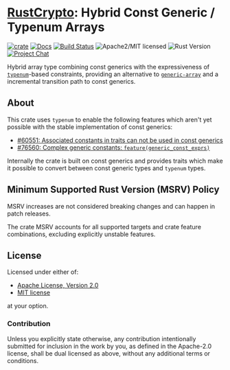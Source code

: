 # [RustCrypto]: Hybrid Const Generic / Typenum Arrays

[![crate][crate-image]][crate-link]
[![Docs][docs-image]][docs-link]
[![Build Status][build-image]][build-link]
![Apache2/MIT licensed][license-image]
![Rust Version][rustc-image]
[![Project Chat][chat-image]][chat-link]

Hybrid array type combining const generics with the expressiveness of
[`typenum`]-based constraints, providing an alternative to [`generic-array`]
and a incremental transition path to const generics.

## About

This crate uses `typenum` to enable the following features which aren't yet
possible with the stable implementation of const generics:

- [#60551: Associated constants in traits can not be used in const generics][rust-issue-60551]
- [#76560: Complex generic constants: `feature(generic_const_exprs)`][rust-issue-76560]

Internally the crate is built on const generics and provides traits which make
it possible to convert between const generic types and `typenum` types.

## Minimum Supported Rust Version (MSRV) Policy

MSRV increases are not considered breaking changes and can happen in patch
releases.

The crate MSRV accounts for all supported targets and crate feature
combinations, excluding explicitly unstable features.

## License

Licensed under either of:

- [Apache License, Version 2.0](http://www.apache.org/licenses/LICENSE-2.0)
- [MIT license](http://opensource.org/licenses/MIT)

at your option.

### Contribution

Unless you explicitly state otherwise, any contribution intentionally submitted
for inclusion in the work by you, as defined in the Apache-2.0 license, shall be
dual licensed as above, without any additional terms or conditions.

[//]: # (badges)

[crate-image]: https://img.shields.io/crates/v/hybrid-array?logo=rust
[crate-link]: https://crates.io/crates/hybrid-array
[docs-image]: https://docs.rs/hybrid-array/badge.svg
[docs-link]: https://docs.rs/hybrid-array/
[build-image]: https://github.com/RustCrypto/hybrid-array/actions/workflows/hybrid-array.yml/badge.svg?branch=master
[build-link]: https://github.com/RustCrypto/hybrid-array/actions/workflows/hybrid-array.yml?query=branch:master
[license-image]: https://img.shields.io/badge/license-Apache2.0/MIT-blue.svg
[rustc-image]: https://img.shields.io/badge/rustc-1.85+-blue.svg
[chat-image]: https://img.shields.io/badge/zulip-join_chat-blue.svg
[chat-link]: https://rustcrypto.zulipchat.com/#narrow/stream/260052-utils

[//]: # (links)

[RustCrypto]: https://github.com/rustcrypto
[RustCrypto/utils#378]: https://github.com/RustCrypto/utils/issues/378
[`typenum`]: https://github.com/paholg/typenum
[`generic-array`]: https://github.com/fizyk20/generic-array
[rust-issue-60551]: https://github.com/rust-lang/rust/issues/60551
[rust-issue-76560]: https://github.com/rust-lang/rust/issues/76560
